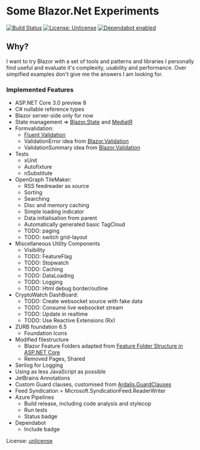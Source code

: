 # Some Blazor.Net Experiments

[![Build Status](https://dev.azure.com/flynn-azure/BlazorExperiments/_apis/build/status/michaelvolz.BlazorExperiments)](https://dev.azure.com/flynn-azure/BlazorExperiments/_build/latest?definitionId=2)
[![License: Unlicense](https://img.shields.io/badge/license-Unlicense-blue.svg)](http://unlicense.org/)
[![Dependabot enabled](https://img.shields.io/badge/Dependabot-enabled-blue.svg)](https://dependabot.com/)

## Why?
I want to try Blazor with a set of tools and patterns and libraries I personally find useful and evaluate it's complexity, usability and performance. Over simpified examples don't give me the answers I am looking for.

### Implemented Features

* ASP.NET Core 3.0 preview 8
* C# nullable reference types
* Blazor server-side only for now
* State management => [Blazor.State](https://github.com/TimeWarpEngineering/blazor-state) and [MediatR](https://github.com/jbogard/MediatR)
* Formvalidation:
  * [Fluent Validation](https://fluentvalidation.net/)
  * ValidationError idea from [Blazor.Validation](https://github.com/PeterHimschoot/Blazor.Validation)
  * ValidationSummary idea from [Blazor.Validation](https://github.com/PeterHimschoot/Blazor.Validation)
* Tests
  * xUnit
  * Autofixture
  * nSubstitute
* OpenGraph TileMaker:
  * RSS feedreader as source
  * Sorting 
  * Searching
  * Disc and memory caching
  * Simple loading indicator
  * Data initialisation from parent
  * Automatically generated basic TagCloud
  * TODO: paging
  * TODO: switch grid-layout
* Miscellaneous Utility Components
  * Visibility
  * TODO: FeatureFlag
  * TODO: Stopwatch
  * TODO: Caching
  * TODO: DataLoading
  * TODO: Logging
  * TODO: Html debug border/outline
* CryptoWatch DashBoard:
  * TODO: Create websocket source with fake data
  * TODO: Consume live websocket stream
  * TODO: Update in realtime
  * TODO: Use Reactive Extensions (Rx)
* ZURB foundation 6.5
  * Foundation Icons
* Modified filestructure
  * Blazor Feature Folders adapted from [Feature Folder Structure in ASP.NET Core](https://scottsauber.com/2016/04/25/feature-folder-structure-in-asp-net-core/)
  * Removed Pages, Shared
* Serilog for Logging
* Using as less JavaScript as possible
* JetBrains Annotations
* Custom Guard clauses, customised from [Ardalis.GuardClauses](https://github.com/ardalis/GuardClauses)
* Feed Syndication = Microsoft.SyndicationFeed.ReaderWriter
* Azure Pipelines
  * Build release, including code analysis and stylecop
  * Run tests
  * Status badge
* Dependabot 
  * Include badge
 
License: [unlicense](http://unlicense.org/)
